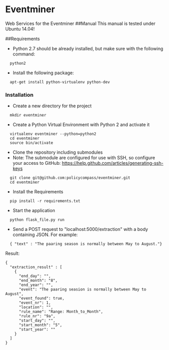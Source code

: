 # Eventminer
Web Services for the Eventminer
##Manual
This manual is tested under Ubuntu 14.04!

##Requirements
* Python 2.7 should be already installed, but make sure with the following command:
```shell
  python2
```

* Install the following package:
```shell
  apt-get install python-virtualenv python-dev
```

### Installation
* Create a new directory for the project
```shell
  mkdir eventminer
```
* Create a Python Virtual Environment with Python 2 and activate it
```shell
  virtualenv eventminer --python=python2
  cd eventminer
  source bin/activate
```
* Clone the repository including submodules
* Note: The submodule are configured for use with SSH, so configure your access to GitHub: https://help.github.com/articles/generating-ssh-keys
```shell
  git clone git@github.com:policycompass/eventminer.git
  cd eventminer
```
* Install the Requirements
```shell
  pip install -r requirements.txt
```

* Start the application
```shell
  python flask_file.py run
```
* Send a POST request to "localhost:5000/extraction" with a body containing JSON.
  For example: 
  
```shell
  { "text" : "The paaring season is normally between May to August."}
```
  Result:
  
  ```shell
  { 
    "extraction_result" : [
      {
        "end_day": "",
        "end_month": "8",
        "end_year": "",
        "event": "The paaring seasion is normally between May to August",
        "event_found": true,
        "event_nr": 1,
        "location": "",
        "rule_name": "Range: Month_to_Month",
        "rule_nr": "9a",
        "start_day": "",
        "start_month": "5",
        "start_year": ""
      }
    ]
  }
```
